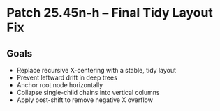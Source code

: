 # Patch 25.45n-h – Final Tidy Layout Fix

## Goals
- Replace recursive X-centering with a stable, tidy layout
- Prevent leftward drift in deep trees
- Anchor root node horizontally
- Collapse single-child chains into vertical columns
- Apply post-shift to remove negative X overflow
